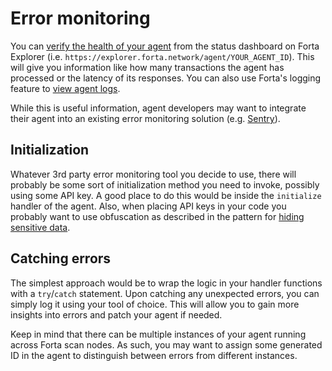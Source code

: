 # Error monitoring

You can [verify the health of your agent](maintaining.md#verifying-agent-health) from the status dashboard on Forta Explorer (i.e. `https://explorer.forta.network/agent/YOUR_AGENT_ID`). This will give you information like how many transactions the agent has processed or the latency of its responses. You can also use Forta's logging feature to [view agent logs](maintaining.md#viewing-agent-logs).

While this is useful information, agent developers may want to integrate their agent into an existing error monitoring solution (e.g. [Sentry](https://sentry.io/)).

## Initialization

Whatever 3rd party error monitoring tool you decide to use, there will probably be some sort of initialization method you need to invoke, possibly using some API key. A good place to do this would be inside the `initialize` handler of the agent. Also, when placing API keys in your code you probably want to use obfuscation as described in the pattern for [hiding sensitive data](sensitive-data.md).

## Catching errors

The simplest approach would be to wrap the logic in your handler functions with a `try`/`catch` statement. Upon catching any unexpected errors, you can simply log it using your tool of choice. This will allow you to gain more insights into errors and patch your agent if needed.

Keep in mind that there can be multiple instances of your agent running across Forta scan nodes. As such, you may want to assign some generated ID in the agent to distinguish between errors from different instances.
